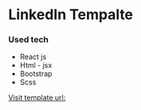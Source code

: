 # LinkedIn Tempalte

### Used tech

- React js
- Html - jsx
- Bootstrap
- Scss

[Visit template url:](https://chimerical-pavlova-f11d05.netlify.app/)
